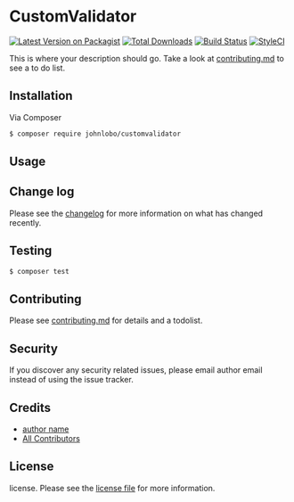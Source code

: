 # CustomValidator

[![Latest Version on Packagist][ico-version]][link-packagist]
[![Total Downloads][ico-downloads]][link-downloads]
[![Build Status][ico-travis]][link-travis]
[![StyleCI][ico-styleci]][link-styleci]

This is where your description should go. Take a look at [contributing.md](contributing.md) to see a to do list.

## Installation

Via Composer

``` bash
$ composer require johnlobo/customvalidator
```

## Usage

## Change log

Please see the [changelog](changelog.md) for more information on what has changed recently.

## Testing

``` bash
$ composer test
```

## Contributing

Please see [contributing.md](contributing.md) for details and a todolist.

## Security

If you discover any security related issues, please email author email instead of using the issue tracker.

## Credits

- [author name][link-author]
- [All Contributors][link-contributors]

## License

license. Please see the [license file](license.md) for more information.

[ico-version]: https://img.shields.io/packagist/v/johnlobo/customvalidator.svg?style=flat-square
[ico-downloads]: https://img.shields.io/packagist/dt/johnlobo/customvalidator.svg?style=flat-square
[ico-travis]: https://img.shields.io/travis/johnlobo/customvalidator/master.svg?style=flat-square
[ico-styleci]: https://styleci.io/repos/12345678/shield

[link-packagist]: https://packagist.org/packages/johnlobo/customvalidator
[link-downloads]: https://packagist.org/packages/johnlobo/customvalidator
[link-travis]: https://travis-ci.org/johnlobo/customvalidator
[link-styleci]: https://styleci.io/repos/12345678
[link-author]: https://github.com/johnlobo
[link-contributors]: ../../contributors]